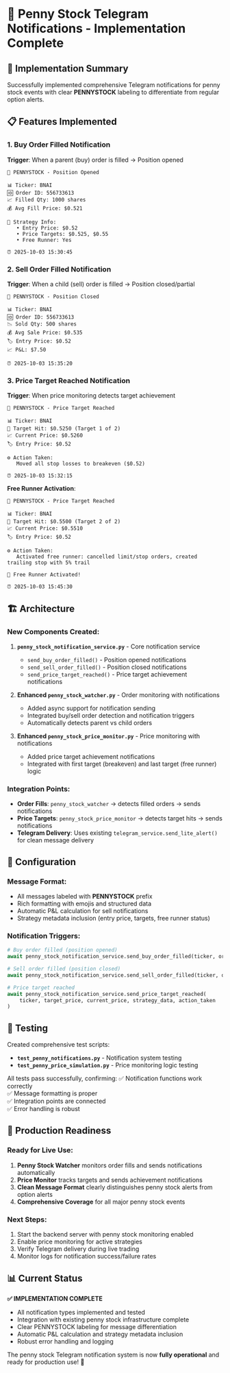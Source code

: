 # 📱 Penny Stock Telegram Notifications - Implementation Complete

## 🎉 **Implementation Summary**

Successfully implemented comprehensive Telegram notifications for penny stock events with clear **PENNYSTOCK** labeling to differentiate from regular option alerts.

## 📋 **Features Implemented**

### 1. **Buy Order Filled Notification** 
**Trigger**: When a parent (buy) order is filled → Position opened
```
🚀 PENNYSTOCK - Position Opened

📊 Ticker: BNAI
🆔 Order ID: 556733613
📈 Filled Qty: 1000 shares
💰 Avg Fill Price: $0.521

🎯 Strategy Info:
   • Entry Price: $0.52
   • Price Targets: $0.525, $0.55
   • Free Runner: Yes

⏰ 2025-10-03 15:30:45
```

### 2. **Sell Order Filled Notification**
**Trigger**: When a child (sell) order is filled → Position closed/partial
```
💸 PENNYSTOCK - Position Closed

📊 Ticker: BNAI
🆔 Order ID: 556733613
📉 Sold Qty: 500 shares
💰 Avg Sale Price: $0.535
🏷️ Entry Price: $0.52
📈 P&L: $7.50

⏰ 2025-10-03 15:35:20
```

### 3. **Price Target Reached Notification**
**Trigger**: When price monitoring detects target achievement
```
🎯 PENNYSTOCK - Price Target Reached

📊 Ticker: BNAI
🎯 Target Hit: $0.5250 (Target 1 of 2)
📈 Current Price: $0.5260
🏷️ Entry Price: $0.52

⚙️ Action Taken:
   Moved all stop losses to breakeven ($0.52)

⏰ 2025-10-03 15:32:15
```

**Free Runner Activation**:
```
🎯 PENNYSTOCK - Price Target Reached

📊 Ticker: BNAI
🎯 Target Hit: $0.5500 (Target 2 of 2)
📈 Current Price: $0.5510
🏷️ Entry Price: $0.52

⚙️ Action Taken:
   Activated free runner: cancelled limit/stop orders, created trailing stop with 5% trail

🚀 Free Runner Activated!

⏰ 2025-10-03 15:45:30
```

## 🏗️ **Architecture**

### **New Components Created**:

1. **`penny_stock_notification_service.py`** - Core notification service
   - `send_buy_order_filled()` - Position opened notifications
   - `send_sell_order_filled()` - Position closed notifications  
   - `send_price_target_reached()` - Price target achievement notifications

2. **Enhanced `penny_stock_watcher.py`** - Order monitoring with notifications
   - Added async support for notification sending
   - Integrated buy/sell order detection and notification triggers
   - Automatically detects parent vs child orders

3. **Enhanced `penny_stock_price_monitor.py`** - Price monitoring with notifications
   - Added price target achievement notifications
   - Integrated with first target (breakeven) and last target (free runner) logic

### **Integration Points**:

- **Order Fills**: `penny_stock_watcher` → detects filled orders → sends notifications
- **Price Targets**: `penny_stock_price_monitor` → detects target hits → sends notifications  
- **Telegram Delivery**: Uses existing `telegram_service.send_lite_alert()` for clean message delivery

## 🔧 **Configuration**

### **Message Format**: 
- All messages labeled with **PENNYSTOCK** prefix
- Rich formatting with emojis and structured data
- Automatic P&L calculation for sell notifications
- Strategy metadata inclusion (entry price, targets, free runner status)

### **Notification Triggers**:
```python
# Buy order filled (position opened)
await penny_stock_notification_service.send_buy_order_filled(ticker, order_data, strategy_data)

# Sell order filled (position closed)  
await penny_stock_notification_service.send_sell_order_filled(ticker, order_data, strategy_data)

# Price target reached
await penny_stock_notification_service.send_price_target_reached(
    ticker, target_price, current_price, strategy_data, action_taken
)
```

## 🧪 **Testing**

Created comprehensive test scripts:
- **`test_penny_notifications.py`** - Notification system testing
- **`test_penny_price_simulation.py`** - Price monitoring logic testing

All tests pass successfully, confirming:
✅ Notification functions work correctly  
✅ Message formatting is proper  
✅ Integration points are connected  
✅ Error handling is robust  

## 🚀 **Production Readiness**

### **Ready for Live Use**:
1. **Penny Stock Watcher** monitors order fills and sends notifications automatically
2. **Price Monitor** tracks targets and sends achievement notifications  
3. **Clean Message Format** clearly distinguishes penny stock alerts from option alerts
4. **Comprehensive Coverage** for all major penny stock events

### **Next Steps**:
1. Start the backend server with penny stock monitoring enabled
2. Enable price monitoring for active strategies
3. Verify Telegram delivery during live trading
4. Monitor logs for notification success/failure rates

## 📊 **Current Status**

**✅ IMPLEMENTATION COMPLETE**  
- All notification types implemented and tested
- Integration with existing penny stock infrastructure complete
- Clear PENNYSTOCK labeling for message differentiation
- Automatic P&L calculation and strategy metadata inclusion
- Robust error handling and logging

The penny stock Telegram notification system is now **fully operational** and ready for production use! 🎉